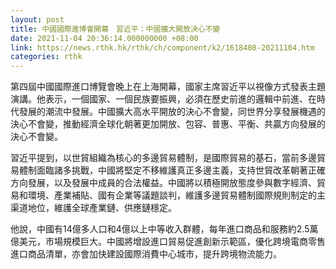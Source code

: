 ```yaml
---
layout: post
title: 中國國際進博會開幕　習近平：中國擴大開放決心不變
date: 2021-11-04 20:36:14.000000000 +08:00
link: https://news.rthk.hk/rthk/ch/component/k2/1618408-20211104.htm
categories: rthk
---
```


第四屆中國國際進口博覽會晚上在上海開幕，國家主席習近平以視像方式發表主題演講。他表示，一個國家、一個民族要振興，必須在歷史前進的邏輯中前進、在時代發展的潮流中發展。中國擴大高水平開放的決心不會變，同世界分享發展機遇的決心不會變，推動經濟全球化朝著更加開放、包容、普惠、平衡、共贏方向發展的決心不會變。

習近平提到，以世貿組織為核心的多邊貿易體制，是國際貿易的基石，當前多邊貿易體制面臨諸多挑戰，中國將堅定不移維護真正多邊主義，支持世貿改革朝著正確方向發展，以及發展中成員的合法權益。中國將以積極開放態度參與數字經濟、貿易和環境、產業補貼、國有企業等議題談判，維護多邊貿易體制國際規則制定的主渠道地位，維護全球產業鏈、供應鏈穩定。

他說，中國有14億多人口和4億以上中等收入群體，每年進口商品和服務約2.5萬億美元，市場規模巨大。中國將增設進口貿易促進創新示範區，優化跨境電商零售進口商品清單，亦會加快建設國際消費中心城市，提升跨境物流能力。

